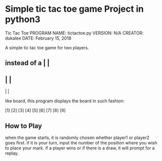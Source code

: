 Simple tic tac toe game Project in python3
====================

Tic Tac Toe
PROGRAM NAME: tictactoe.py
VERSION: N/A
CREATOR: dukalee 
DATE: February 15, 2018

A simple tic tac toe game for two players. 

instead of a 
  |  | 
--------
  |  | 
--------
  |  | 
  
like board,  this program displays the board in such fashion: 

[1] [2] [3] 
[4] [5] [6] 
[7] [8] [9] 

How to Play
----------
when the game starts, it is randomly chosen whether player1 or player2 goes first. 
if it is your turn, input the number of the position where you wish to place your mark. 
if a player wins or if there is a draw, it will prompt for a replay. 
